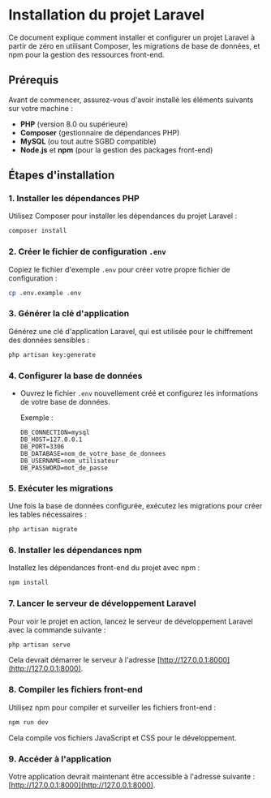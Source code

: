 

# Installation du projet Laravel

Ce document explique comment installer et configurer un projet Laravel à partir de zéro en utilisant Composer, les migrations de base de données, et npm pour la gestion des ressources front-end.

## Prérequis

Avant de commencer, assurez-vous d'avoir installé les éléments suivants sur votre machine :
- **PHP** (version 8.0 ou supérieure)
- **Composer** (gestionnaire de dépendances PHP)
- **MySQL** (ou tout autre SGBD compatible)
- **Node.js** et **npm** (pour la gestion des packages front-end)

## Étapes d'installation



### 1. Installer les dépendances PHP

Utilisez Composer pour installer les dépendances du projet Laravel :

```bash
composer install
```

### 2. Créer le fichier de configuration `.env`

Copiez le fichier d'exemple `.env` pour créer votre propre fichier de configuration :

```bash
cp .env.example .env
```

### 3. Générer la clé d'application

Générez une clé d'application Laravel, qui est utilisée pour le chiffrement des données sensibles :

```bash
php artisan key:generate
```

### 4. Configurer la base de données

- Ouvrez le fichier `.env` nouvellement créé et configurez les informations de votre base de données.
  
  Exemple :
  ```env
  DB_CONNECTION=mysql
  DB_HOST=127.0.0.1
  DB_PORT=3306
  DB_DATABASE=nom_de_votre_base_de_donnees
  DB_USERNAME=nom_utilisateur
  DB_PASSWORD=mot_de_passe
  ```

### 5. Exécuter les migrations

Une fois la base de données configurée, exécutez les migrations pour créer les tables nécessaires :

```bash
php artisan migrate
```

### 6. Installer les dépendances npm

Installez les dépendances front-end du projet avec npm :

```bash
npm install
```

### 7. Lancer le serveur de développement Laravel

Pour voir le projet en action, lancez le serveur de développement Laravel avec la commande suivante :

```bash
php artisan serve
```

Cela devrait démarrer le serveur à l'adresse [http://127.0.0.1:8000](http://127.0.0.1:8000).

### 8. Compiler les fichiers front-end

Utilisez npm pour compiler et surveiller les fichiers front-end :

```bash
npm run dev
```

Cela compile vos fichiers JavaScript et CSS pour le développement.

### 9. Accéder à l'application

Votre application devrait maintenant être accessible à l'adresse suivante : [http://127.0.0.1:8000](http://127.0.0.1:8000).



